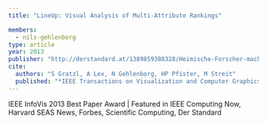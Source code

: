 ```yaml
---
title: "LineUp: Visual Analysis of Multi-Attribute Rankings"

members:
  - nils-gehlenborg
type: article
year: 2013
publisher: "http://derstandard.at/1389859388328/Heimische-Forscher-machen-die-Dynamik-hinter-Rankings-sichtbar"
cite:
  authors: "S Gratzl, A Lex, N Gehlenborg, HP Pfister, M Streit"
  published: "*IEEE Transactions on Visualization and Computer Graphics* **19**:2277-2286"
---
```

IEEE InfoVis 2013 Best Paper Award | Featured in IEEE Computing Now, Harvard SEAS News, Forbes, Scientific Computing, Der Standard